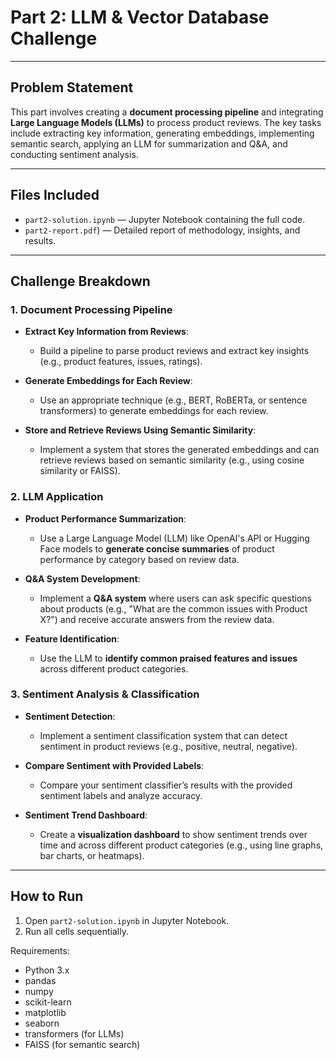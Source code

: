 # Part 2: LLM & Vector Database Challenge

---

##  Problem Statement

This part involves creating a **document processing pipeline** and integrating **Large Language Models (LLMs)** to process product reviews. The key tasks include extracting key information, generating embeddings, implementing semantic search, applying an LLM for summarization and Q&A, and conducting sentiment analysis.

---

##  Files Included

- `part2-solution.ipynb` — Jupyter Notebook containing the full code.
- `part2-report.pdf`) — Detailed report of methodology, insights, and results.

---

##  Challenge Breakdown

### 1. Document Processing Pipeline 

- **Extract Key Information from Reviews**: 
  - Build a pipeline to parse product reviews and extract key insights (e.g., product features, issues, ratings).
  
- **Generate Embeddings for Each Review**: 
  - Use an appropriate technique (e.g., BERT, RoBERTa, or sentence transformers) to generate embeddings for each review.
  
- **Store and Retrieve Reviews Using Semantic Similarity**: 
  - Implement a system that stores the generated embeddings and can retrieve reviews based on semantic similarity (e.g., using cosine similarity or FAISS).

### 2. LLM Application 

- **Product Performance Summarization**: 
  - Use a Large Language Model (LLM) like OpenAI's API or Hugging Face models to **generate concise summaries** of product performance by category based on review data.

- **Q&A System Development**: 
  - Implement a **Q&A system** where users can ask specific questions about products (e.g., "What are the common issues with Product X?") and receive accurate answers from the review data.

- **Feature Identification**: 
  - Use the LLM to **identify common praised features and issues** across different product categories.

### 3. Sentiment Analysis & Classification 

- **Sentiment Detection**: 
  - Implement a sentiment classification system that can detect sentiment in product reviews (e.g., positive, neutral, negative).

- **Compare Sentiment with Provided Labels**: 
  - Compare your sentiment classifier’s results with the provided sentiment labels and analyze accuracy.

- **Sentiment Trend Dashboard**: 
  - Create a **visualization dashboard** to show sentiment trends over time and across different product categories (e.g., using line graphs, bar charts, or heatmaps).

---

##  How to Run

1. Open `part2-solution.ipynb` in Jupyter Notebook.
2. Run all cells sequentially.

Requirements:
- Python 3.x
- pandas
- numpy
- scikit-learn
- matplotlib
- seaborn
- transformers (for LLMs)
- FAISS (for semantic search)
